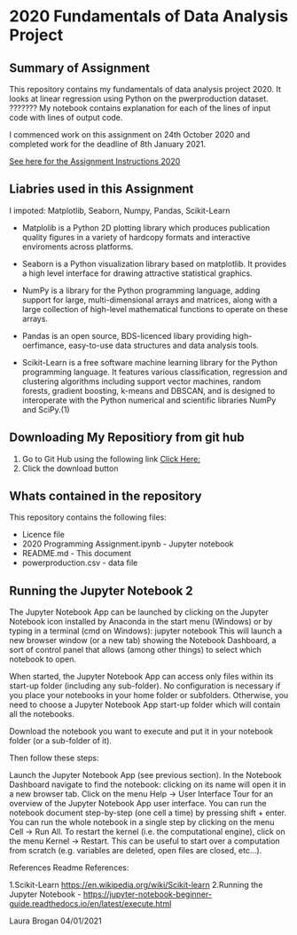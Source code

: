 # 2020 Fundamentals of Data Analysis Project

## Summary of Assignment
This repository contains my fundamentals of data analysis project 2020. It looks at linear regression using Python on the pwerproduction dataset.  ??????? My notebook contains explanation for each of the   lines of input code with  lines of output code.

I commenced work on this assignment on 24th October 2020 and completed work for the deadline of 8th January 2021.

[See here for the Assignment Instructions 2020](https://learnonline.gmit.ie/mod/url/view.php?id=104055)

## Liabries used in this Assignment
I impoted: Matplotlib, Seaborn, Numpy, Pandas, Scikit-Learn

* Matplolib is a Python 2D plotting library which produces publication quality figures in a variety of hardcopy formats and interactive enviroments across platforms.

* Seaborn is a Python visualization library based on matplotlib. It provides a high level interface for drawing attractive statistical graphics.

* NumPy is a library for the Python programming language, adding support for large, multi-dimensional arrays and matrices, along with a large collection of high-level mathematical functions to operate on these arrays.

* Pandas is an open source, BDS-licenced libary providing high-oerfimance, easy-to-use data structures and data analysis tools.

* Scikit-Learn is a free software machine learning library for the Python programming language. It features various classification, regression and clustering algorithms including support vector machines, random forests, gradient boosting, k-means and DBSCAN, and is designed to interoperate with the Python numerical and scientific libraries NumPy and SciPy.(1)

## Downloading My Repositiory from git hub
1. Go to Git Hub using the following link [Click Here:](https://github.com/LauraBrogan/2020-Fundamentals-Project)
2. Click the download button
## Whats contained in the repository
This repository contains the following files:

+ Licence file
+ 2020 Programming Assignment.ipynb - Jupyter notebook
+ README.md - This document
+ powerproduction.csv - data file

## Running the Jupyter Notebook 2
The Jupyter Notebook App can be launched by clicking on the Jupyter Notebook icon installed by Anaconda in the start menu (Windows) or by typing in a terminal (cmd on Windows): jupyter notebook This will launch a new browser window (or a new tab) showing the Notebook Dashboard, a sort of control panel that allows (among other things) to select which notebook to open.

When started, the Jupyter Notebook App can access only files within its start-up folder (including any sub-folder). No configuration is necessary if you place your notebooks in your home folder or subfolders. Otherwise, you need to choose a Jupyter Notebook App start-up folder which will contain all the notebooks.

Download the notebook you want to execute and put it in your notebook folder (or a sub-folder of it).

Then follow these steps:

Launch the Jupyter Notebook App (see previous section). In the Notebook Dashboard navigate to find the notebook: clicking on its name will open it in a new browser tab. Click on the menu Help -> User Interface Tour for an overview of the Jupyter Notebook App user interface. You can run the notebook document step-by-step (one cell a time) by pressing shift + enter. You can run the whole notebook in a single step by clicking on the menu Cell -> Run All. To restart the kernel (i.e. the computational engine), click on the menu Kernel -> Restart. This can be useful to start over a computation from scratch (e.g. variables are deleted, open files are closed, etc…).

References
Readme References:

1.Scikit-Learn  https://en.wikipedia.org/wiki/Scikit-learn
2.Running the Jupyter Notebook - https://jupyter-notebook-beginner-guide.readthedocs.io/en/latest/execute.html

Laura Brogan 04/01/2021



